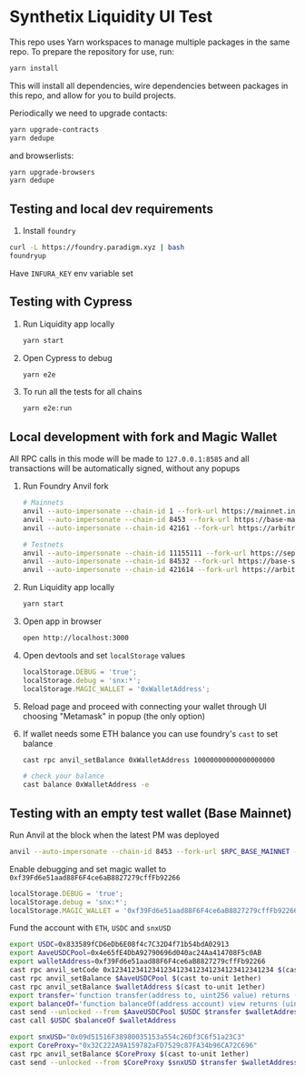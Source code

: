 # Synthetix Liquidity UI Test

This repo uses Yarn workspaces to manage multiple packages in the same repo. To prepare the repository for use, run:

```sh
yarn install
```

This will install all dependencies, wire dependencies between packages in this repo, and allow for you to build projects.

Periodically we need to upgrade contacts:

```sh
yarn upgrade-contracts
yarn dedupe
```

and browserlists:

```sh
yarn upgrade-browsers
yarn dedupe
```

## Testing and local dev requirements

1. Install `foundry`

```sh
curl -L https://foundry.paradigm.xyz | bash
foundryup
```

Have `INFURA_KEY` env variable set

## Testing with Cypress

1.  Run Liquidity app locally

    ```sh
    yarn start
    ```

2.  Open Cypress to debug

    ```sh
    yarn e2e
    ```

3.  To run all the tests for all chains
    ```sh
    yarn e2e:run
    ```

## Local development with fork and Magic Wallet

All RPC calls in this mode will be made to `127.0.0.1:8585`
and all transactions will be automatically signed, without any popups

1.  Run Foundry Anvil fork

    ```sh
    # Mainnets
    anvil --auto-impersonate --chain-id 1 --fork-url https://mainnet.infura.io/v3/$INFURA_KEY --fork-block-number 21233424
    anvil --auto-impersonate --chain-id 8453 --fork-url https://base-mainnet.infura.io/v3/$INFURA_KEY --fork-block-number 27486800
    anvil --auto-impersonate --chain-id 42161 --fork-url https://arbitrum-mainnet.infura.io/v3/$INFURA_KEY --fork-block-number 271813668

    # Testnets
    anvil --auto-impersonate --chain-id 11155111 --fork-url https://sepolia.infura.io/v3/$INFURA_KEY
    anvil --auto-impersonate --chain-id 84532 --fork-url https://base-sepolia.infura.io/v3/$INFURA_KEY
    anvil --auto-impersonate --chain-id 421614 --fork-url https://arbitrum-sepolia.infura.io/v3/$INFURA_KEY
    ```

2.  Run Liquidity app locally

    ```sh
    yarn start
    ```

3.  Open app in browser

    ```sh
    open http://localhost:3000
    ```

4.  Open devtools and set `localStorage` values

    ```js
    localStorage.DEBUG = 'true';
    localStorage.debug = 'snx:*';
    localStorage.MAGIC_WALLET = '0xWalletAddress';
    ```

5.  Reload page and proceed with connecting your wallet through UI choosing "Metamask" in popup
    (the only option)

6.  If wallet needs some ETH balance you can use foundry's `cast` to set balance

    ```sh
    cast rpc anvil_setBalance 0xWalletAddress 10000000000000000000

    # check your balance
    cast balance 0xWalletAddress -e
    ```

## Testing with an empty test wallet (Base Mainnet)

Run Anvil at the block when the latest PM was deployed

```sh
anvil --auto-impersonate --chain-id 8453 --fork-url $RPC_BASE_MAINNET --no-rate-limit --accounts 0 --fork-block-number 27486800 --memory-limit 6442450944
```

Enable debugging and set magic wallet to `0xf39Fd6e51aad88F6F4ce6aB8827279cffFb92266`

```js
localStorage.DEBUG = 'true';
localStorage.debug = 'snx:*';
localStorage.MAGIC_WALLET = '0xf39Fd6e51aad88F6F4ce6aB8827279cffFb92266';
```

Fund the account with `ETH`, `USDC` and `snxUSD`

```sh
export USDC=0x833589fCD6eDb6E08f4c7C32D4f71b54bdA02913
export AaveUSDCPool=0x4e65fE4DbA92790696d040ac24Aa414708F5c0AB
export walletAddress=0xf39Fd6e51aad88F6F4ce6aB8827279cffFb92266
cast rpc anvil_setCode 0x1234123412341234123412341234123412341234 $(cast from-utf8 FORK)
cast rpc anvil_setBalance $AaveUSDCPool $(cast to-unit 1ether)
cast rpc anvil_setBalance $walletAddress $(cast to-unit 1ether)
export transfer='function transfer(address to, uint256 value) returns (bool)'
export balanceOf='function balanceOf(address account) view returns (uint256)'
cast send --unlocked --from $AaveUSDCPool $USDC $transfer $walletAddress 1000000000
cast call $USDC $balanceOf $walletAddress

export snxUSD="0x09d51516F38980035153a554c26Df3C6f51a23C3"
export CoreProxy="0x32C222A9A159782aFD7529c87FA34b96CA72C696"
cast rpc anvil_setBalance $CoreProxy $(cast to-unit 1ether)
cast send --unlocked --from $CoreProxy $snxUSD $transfer $walletAddress 1000ether
```
